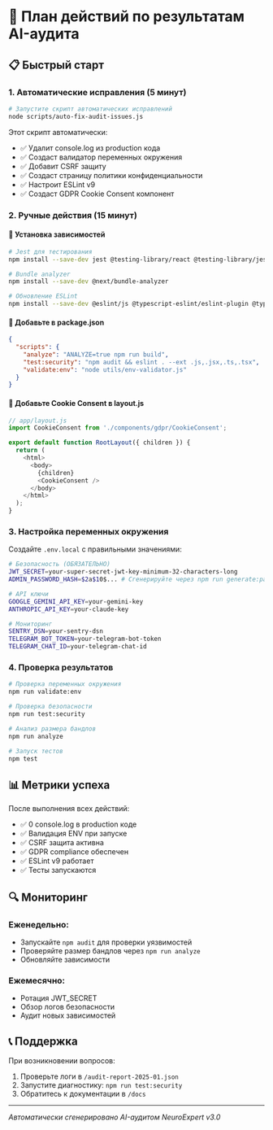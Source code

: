 # 🚀 План действий по результатам AI-аудита

## 📋 Быстрый старт

### 1. Автоматические исправления (5 минут)
```bash
# Запустите скрипт автоматических исправлений
node scripts/auto-fix-audit-issues.js
```

Этот скрипт автоматически:
- ✅ Удалит console.log из production кода
- ✅ Создаст валидатор переменных окружения
- ✅ Добавит CSRF защиту
- ✅ Создаст страницу политики конфиденциальности
- ✅ Настроит ESLint v9
- ✅ Создаст GDPR Cookie Consent компонент

### 2. Ручные действия (15 минут)

#### 🔧 Установка зависимостей
```bash
# Jest для тестирования
npm install --save-dev jest @testing-library/react @testing-library/jest-dom jest-environment-jsdom

# Bundle analyzer
npm install --save-dev @next/bundle-analyzer

# Обновление ESLint
npm install --save-dev @eslint/js @typescript-eslint/eslint-plugin @typescript-eslint/parser
```

#### 📝 Добавьте в package.json
```json
{
  "scripts": {
    "analyze": "ANALYZE=true npm run build",
    "test:security": "npm audit && eslint . --ext .js,.jsx,.ts,.tsx",
    "validate:env": "node utils/env-validator.js"
  }
}
```

#### 🍪 Добавьте Cookie Consent в layout.js
```javascript
// app/layout.js
import CookieConsent from './components/gdpr/CookieConsent';

export default function RootLayout({ children }) {
  return (
    <html>
      <body>
        {children}
        <CookieConsent />
      </body>
    </html>
  );
}
```

### 3. Настройка переменных окружения

Создайте `.env.local` с правильными значениями:
```bash
# Безопасность (ОБЯЗАТЕЛЬНО)
JWT_SECRET=your-super-secret-jwt-key-minimum-32-characters-long
ADMIN_PASSWORD_HASH=$2a$10$... # Сгенерируйте через npm run generate:password

# API ключи
GOOGLE_GEMINI_API_KEY=your-gemini-key
ANTHROPIC_API_KEY=your-claude-key

# Мониторинг
SENTRY_DSN=your-sentry-dsn
TELEGRAM_BOT_TOKEN=your-telegram-bot-token
TELEGRAM_CHAT_ID=your-telegram-chat-id
```

### 4. Проверка результатов

```bash
# Проверка переменных окружения
npm run validate:env

# Проверка безопасности
npm run test:security

# Анализ размера бандлов
npm run analyze

# Запуск тестов
npm test
```

## 📊 Метрики успеха

После выполнения всех действий:
- ✅ 0 console.log в production коде
- ✅ Валидация ENV при запуске
- ✅ CSRF защита активна
- ✅ GDPR compliance обеспечен
- ✅ ESLint v9 работает
- ✅ Тесты запускаются

## 🔍 Мониторинг

### Еженедельно:
- Запускайте `npm audit` для проверки уязвимостей
- Проверяйте размер бандлов через `npm run analyze`
- Обновляйте зависимости

### Ежемесячно:
- Ротация JWT_SECRET
- Обзор логов безопасности
- Аудит новых зависимостей

## 📞 Поддержка

При возникновении вопросов:
1. Проверьте логи в `/audit-report-2025-01.json`
2. Запустите диагностику: `npm run test:security`
3. Обратитесь к документации в `/docs`

---
*Автоматически сгенерировано AI-аудитом NeuroExpert v3.0*